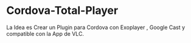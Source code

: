 # Cordova-Total-Player
La Idea es Crear un Plugin para Cordova con Exoplayer , Google Cast y compatible con la App de VLC.
